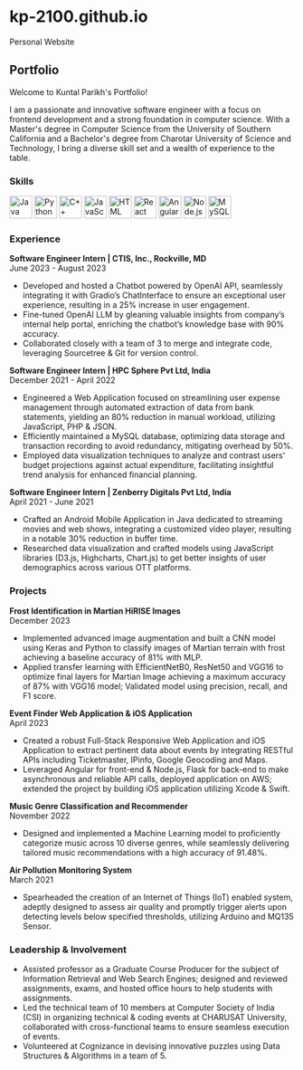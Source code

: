 # kp-2100.github.io
Personal Website

## Portfolio

Welcome to Kuntal Parikh's Portfolio!

I am a passionate and innovative software engineer with a focus on frontend development and a strong foundation in computer science. With a Master's degree in Computer Science from the University of Southern California and a Bachelor's degree from Charotar University of Science and Technology, I bring a diverse skill set and a wealth of experience to the table.

### Skills

<p align='left'>
  <img src="https://img.icons8.com/color/48/000000/java-coffee-cup-logo.png" alt="Java" width="40" height="40">
  <img src="https://img.icons8.com/color/48/000000/python.png" alt="Python" width="40" height="40">
  <img src="https://img.icons8.com/color/48/000000/c-plus-plus-logo.png" alt="C++" width="40" height="40">
  <img src="https://img.icons8.com/color/48/000000/javascript.png" alt="JavaScript" width="40" height="40">
  <img src="https://img.icons8.com/color/48/000000/html-5--v1.png" alt="HTML" width="40" height="40">
  <img src="https://img.icons8.com/color/48/000000/react-native.png" alt="React" width="40" height="40">
  <img src="https://img.icons8.com/color/48/000000/angularjs.png" alt="AngularJS" width="40" height="40">
  <img src="https://img.icons8.com/color/48/000000/nodejs.png" alt="Node.js" width="40" height="40">
  <img src="https://img.icons8.com/color/48/000000/mysql-logo.png" alt="MySQL" width="40" height="40">
</p>

### Experience

**Software Engineer Intern | CTIS, Inc., Rockville, MD**  
June 2023 - August 2023  
- Developed and hosted a Chatbot powered by OpenAI API, seamlessly integrating it with Gradio’s ChatInterface to ensure an exceptional user experience, resulting in a 25% increase in user engagement.
- Fine-tuned OpenAI LLM by gleaning valuable insights from company’s internal help portal, enriching the chatbot’s knowledge base with 90% accuracy.
- Collaborated closely with a team of 3 to merge and integrate code, leveraging Sourcetree & Git for version control.

**Software Engineer Intern | HPC Sphere Pvt Ltd, India**  
December 2021 - April 2022  
- Engineered a Web Application focused on streamlining user expense management through automated extraction of data from bank statements, yielding an 80% reduction in manual workload, utilizing JavaScript, PHP & JSON.
- Efficiently maintained a MySQL database, optimizing data storage and transaction recording to avoid redundancy, mitigating overhead by 50%.
- Employed data visualization techniques to analyze and contrast users' budget projections against actual expenditure, facilitating insightful trend analysis for enhanced financial planning.

**Software Engineer Intern | Zenberry Digitals Pvt Ltd, India**  
April 2021 - June 2021  
- Crafted an Android Mobile Application in Java dedicated to streaming movies and web shows, integrating a customized video player, resulting in a notable 30% reduction in buffer time.
- Researched data visualization and crafted models using JavaScript libraries (D3.js, Highcharts, Chart.js) to get better insights of user demographics across various OTT platforms.

### Projects

**Frost Identification in Martian HiRISE Images**  
December 2023  
- Implemented advanced image augmentation and built a CNN model using Keras and Python to classify images of Martian terrain with frost achieving a baseline accuracy of 81% with MLP.
- Applied transfer learning with EfficientNetB0, ResNet50 and VGG16 to optimize final layers for Martian Image achieving a maximum accuracy of 87% with VGG16 model; Validated model using precision, recall, and F1 score.

**Event Finder Web Application & iOS Application**  
April 2023  
- Created a robust Full-Stack Responsive Web Application and iOS Application to extract pertinent data about events by integrating RESTful APIs including Ticketmaster, IPinfo, Google Geocoding and Maps.
- Leveraged Angular for front-end & Node.js, Flask for back-end to make asynchronous and reliable API calls, deployed application on AWS; extended the project by building iOS application utilizing Xcode & Swift.

**Music Genre Classification and Recommender**  
November 2022  
- Designed and implemented a Machine Learning model to proficiently categorize music across 10 diverse genres, while seamlessly delivering tailored music recommendations with a high accuracy of 91.48%.

**Air Pollution Monitoring System**  
March 2021  
- Spearheaded the creation of an Internet of Things (IoT) enabled system, adeptly designed to assess air quality and promptly trigger alerts upon detecting levels below specified thresholds, utilizing Arduino and MQ135 Sensor.

### Leadership & Involvement

- Assisted professor as a Graduate Course Producer for the subject of Information Retrieval and Web Search Engines; designed and reviewed assignments, exams, and hosted office hours to help students with assignments.
- Led the technical team of 10 members at Computer Society of India (CSI) in organizing technical & coding events at CHARUSAT University, collaborated with cross-functional teams to ensure seamless execution of events.
- Volunteered at Cognizance in devising innovative puzzles using Data Structures & Algorithms in a team of 5.
